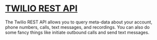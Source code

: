 # [TWILIO REST API](https://www.twilio.com/docs/api/rest)

The Twilio REST API allows you to query meta-data about your account, phone numbers, calls, text messages, and recordings. You can also do some fancy things like initiate outbound calls and send text messages.
